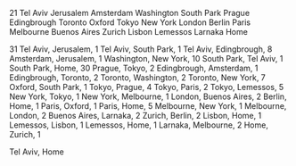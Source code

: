 21
Tel Aviv
Jerusalem
Amsterdam
Washington
South Park
Prague
Edingbrough
Toronto
Oxford
Tokyo
New York
London
Berlin
Paris
Melbourne
Buenos Aires
Zurich
Lisbon
Lemessos
Larnaka
Home

31
Tel Aviv, Jerusalem, 1
Tel Aviv, South Park, 1
Tel Aviv, Edingbrough, 8
Amsterdam, Jerusalem, 1
Washington, New York, 10
South Park, Tel Aviv, 1
South Park, Home, 30
Prague, Tokyo, 2
Edingbrough, Amsterdam, 1
Edingbrough, Toronto, 2
Toronto, Washington, 2
Toronto, New York, 7
Oxford, South Park, 1
Tokyo, Prague, 4
Tokyo, Paris, 2
Tokyo, Lemessos, 5
New York, Tokyo, 1
New York, Melbourne, 1
London, Buenos Aires, 2
Berlin, Home, 1
Paris, Oxford, 1
Paris, Home, 5
Melbourne, New York, 1
Melbourne, London, 2
Buenos Aires, Larnaka, 2
Zurich, Berlin, 2
Lisbon, Home, 1
Lemessos, Lisbon, 1
Lemessos, Home, 1
Larnaka, Melbourne, 2
Home, Zurich, 1

Tel Aviv, Home
